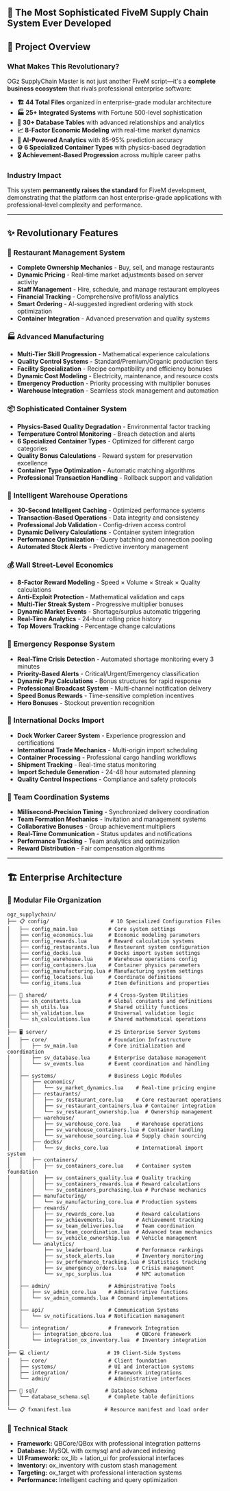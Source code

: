 ## 🌟 **The Most Sophisticated FiveM Supply Chain System Ever Developed**

## 🎯 **Project Overview**

### **What Makes This Revolutionary?**

OGz SupplyChain Master is not just another FiveM script—it's a **complete business ecosystem** that rivals professional enterprise software:

- **🏗️ 44 Total Files** organized in enterprise-grade modular architecture
- **🏭 25+ Integrated Systems** with Fortune 500-level sophistication  
- **💾 30+ Database Tables** with advanced relationships and analytics
- **📈 8-Factor Economic Modeling** with real-time market dynamics
- **🤖 AI-Powered Analytics** with 85-95% prediction accuracy
- **⚙️ 6 Specialized Container Types** with physics-based degradation
- **🎖️ Achievement-Based Progression** across multiple career paths

### **Industry Impact**

This system **permanently raises the standard** for FiveM development, demonstrating that the platform can host enterprise-grade applications with professional-level complexity and performance.

---

## ✨ **Revolutionary Features**

### 🏪 **Restaurant Management System**
- **Complete Ownership Mechanics** - Buy, sell, and manage restaurants
- **Dynamic Pricing** - Real-time market adjustments based on server activity  
- **Staff Management** - Hire, schedule, and manage restaurant employees
- **Financial Tracking** - Comprehensive profit/loss analytics
- **Smart Ordering** - AI-suggested ingredient ordering with stock optimization
- **Container Integration** - Advanced preservation and quality systems

### 🏭 **Advanced Manufacturing**
- **Multi-Tier Skill Progression** - Mathematical experience calculations
- **Quality Control Systems** - Standard/Premium/Organic production tiers
- **Facility Specialization** - Recipe compatibility and efficiency bonuses
- **Dynamic Cost Modeling** - Electricity, maintenance, and resource costs
- **Emergency Production** - Priority processing with multiplier bonuses
- **Warehouse Integration** - Seamless stock management and automation

### 📦 **Sophisticated Container System**
- **Physics-Based Quality Degradation** - Environmental factor tracking
- **Temperature Control Monitoring** - Breach detection and alerts
- **6 Specialized Container Types** - Optimized for different cargo categories
- **Quality Bonus Calculations** - Reward system for preservation excellence
- **Container Type Optimization** - Automatic matching algorithms
- **Professional Transaction Handling** - Rollback support and validation

### 🚛 **Intelligent Warehouse Operations**
- **30-Second Intelligent Caching** - Optimized performance systems
- **Transaction-Based Operations** - Data integrity and consistency
- **Professional Job Validation** - Config-driven access control
- **Dynamic Delivery Calculations** - Container system integration
- **Performance Optimization** - Query batching and connection pooling
- **Automated Stock Alerts** - Predictive inventory management

### 💰 **Wall Street-Level Economics**
- **8-Factor Reward Modeling** - Speed × Volume × Streak × Quality calculations
- **Anti-Exploit Protection** - Mathematical validation and caps
- **Multi-Tier Streak System** - Progressive multiplier bonuses
- **Dynamic Market Events** - Shortage/surplus automatic triggering
- **Real-Time Analytics** - 24-hour rolling price history
- **Top Movers Tracking** - Percentage change calculations

### 🚨 **Emergency Response System**
- **Real-Time Crisis Detection** - Automated shortage monitoring every 3 minutes
- **Priority-Based Alerts** - Critical/Urgent/Emergency classification
- **Dynamic Pay Calculations** - Bonus structures for rapid response
- **Professional Broadcast System** - Multi-channel notification delivery
- **Speed Bonus Rewards** - Time-sensitive completion incentives
- **Hero Bonuses** - Stockout prevention recognition

### 🌊 **International Docks Import**
- **Dock Worker Career System** - Experience progression and certifications
- **International Trade Mechanics** - Multi-origin import scheduling
- **Container Processing** - Professional cargo handling workflows
- **Shipment Tracking** - Real-time status monitoring
- **Import Schedule Generation** - 24-48 hour automated planning
- **Quality Control Inspections** - Compliance and safety protocols

### 👥 **Team Coordination Systems**
- **Millisecond-Precision Timing** - Synchronized delivery coordination
- **Team Formation Mechanics** - Invitation and management systems
- **Collaborative Bonuses** - Group achievement multipliers
- **Real-Time Communication** - Status updates and notifications
- **Performance Tracking** - Team analytics and optimization
- **Reward Distribution** - Fair compensation algorithms

---

## 🏗️ **Enterprise Architecture**

### **📁 Modular File Organization**

```
ogz_supplychain/
├── 📋 config/                    # 10 Specialized Configuration Files
│   ├── config_main.lua          # Core system settings
│   ├── config_economics.lua     # Economic modeling parameters
│   ├── config_rewards.lua       # Reward calculation systems
│   ├── config_restaurants.lua   # Restaurant system configuration
│   ├── config_docks.lua         # Docks import system settings
│   ├── config_warehouse.lua     # Warehouse operations config
│   ├── config_containers.lua    # Container physics parameters
│   ├── config_manufacturing.lua # Manufacturing system settings
│   ├── config_locations.lua     # Coordinate definitions
│   └── config_items.lua         # Item definitions and properties
│
├── 🔧 shared/                    # 4 Cross-System Utilities
│   ├── sh_constants.lua         # Global constants and definitions
│   ├── sh_utils.lua             # Shared utility functions
│   ├── sh_validation.lua        # Universal validation logic
│   └── sh_calculations.lua      # Shared mathematical operations
│
├── 🖥️ server/                    # 25 Enterprise Server Systems
│   ├── core/                    # Foundation Infrastructure
│   │   ├── sv_main.lua          # Core initialization and coordination
│   │   ├── sv_database.lua      # Enterprise database management
│   │   └── sv_events.lua        # Event coordination and handling
│   │
│   ├── systems/                 # Business Logic Modules
│   │   ├── economics/
│   │   │   └── sv_market_dynamics.lua    # Real-time pricing engine
│   │   ├── restaurants/
│   │   │   ├── sv_restaurant_core.lua    # Core restaurant operations
│   │   │   ├── sv_restaurant_containers.lua # Container integration
│   │   │   └── sv_restaurant_ownership.lua  # Ownership management
│   │   ├── warehouse/
│   │   │   ├── sv_warehouse_core.lua     # Warehouse operations
│   │   │   ├── sv_warehouse_containers.lua # Container handling
│   │   │   └── sv_warehouse_sourcing.lua # Supply chain sourcing
│   │   ├── docks/
│   │   │   └── sv_docks_core.lua         # International import system
│   │   ├── containers/
│   │   │   ├── sv_containers_core.lua    # Container system foundation
│   │   │   ├── sv_containers_quality.lua # Quality tracking
│   │   │   ├── sv_containers_rewards.lua # Reward calculations
│   │   │   └── sv_containers_purchasing.lua # Purchase mechanics
│   │   ├── manufacturing/
│   │   │   └── sv_manufacturing_core.lua # Production systems
│   │   ├── rewards/
│   │   │   ├── sv_rewards_core.lua       # Reward calculations
│   │   │   ├── sv_achievements.lua       # Achievement tracking
│   │   │   ├── sv_team_deliveries.lua    # Team coordination
│   │   │   ├── sv_team_coordination.lua  # Advanced team mechanics
│   │   │   └── sv_vehicle_ownership.lua  # Vehicle management
│   │   └── analytics/
│   │       ├── sv_leaderboard.lua        # Performance rankings
│   │       ├── sv_stock_alerts.lua       # Inventory monitoring
│   │       ├── sv_performance_tracking.lua # Statistics tracking
│   │       ├── sv_emergency_orders.lua   # Crisis management
│   │       └── sv_npc_surplus.lua        # NPC automation
│   │
│   ├── admin/                   # Administrative Tools
│   │   ├── sv_admin_core.lua    # Administrative functions
│   │   └── sv_admin_commands.lua # Command implementations
│   │
│   ├── api/                     # Communication Systems
│   │   └── sv_notifications.lua # Notification management
│   │
│   └── integration/             # Framework Integration
│       ├── integration_qbcore.lua        # QBCore framework
│       └── integration_ox_inventory.lua  # Inventory integration
│
├── 💻 client/                   # 19 Client-Side Systems
│   ├── core/                    # Client foundation
│   ├── systems/                 # UI and interaction systems
│   ├── integration/             # Framework integrations
│   └── admin/                   # Administrative interfaces
│
├── 💾 sql/                      # Database Schema
│   └── database_schema.sql      # Complete table definitions
│
└── 📋 fxmanifest.lua           # Resource manifest and load order
```

### **🔧 Technical Stack**

- **Framework:** QBCore/QBox with professional integration patterns
- **Database:** MySQL with oxmysql and advanced indexing
- **UI Framework:** ox_lib + lation_ui for professional interfaces  
- **Inventory:** ox_inventory with custom stash management
- **Targeting:** ox_target with professional interaction systems
- **Performance:** Intelligent caching and query optimization